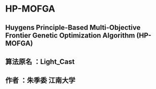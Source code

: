 # HP-MOFGA
## Huygens Principle-Based Multi-Objective Frontier Genetic Optimization Algorithm (HP-MOFGA)
## 算法原名 ：Light_Cast
## 作者 ：朱季委 江南大学
